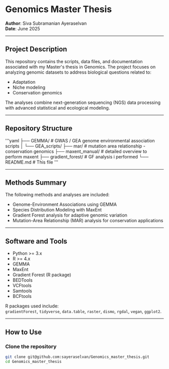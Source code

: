 # Genomics Master Thesis

**Author**: Siva Subramanian Ayeraselvan  
**Date**: June 2025

---

## Project Description

This repository contains the scripts, data files, and documentation associated with my Master's thesis in Genomics. The project focuses on analyzing genomic datasets to address biological questions related to:

- Adaptation
- Niche modeling
- Conservation genomics

The analyses combine next-generation sequencing (NGS) data processing with advanced statistical and ecological modeling.

---


## Repository Structure

'''yaml
├── GEMMA/ # GWAS / GEA genome environmental association scripts
│ └── GEA_scripts/ 
├── mar/ # mutation area relationship - conservation genomics
├── maxent_manual/ # detailed overview to perform maxent
├── gradient_forest/ # GF analysis i performed
└── README.md # This file
'''


---

## Methods Summary

The following methods and analyses are included:

- Genome-Environment Associations using GEMMA
- Species Distribution Modeling with MaxEnt
- Gradient Forest analysis for adaptive genomic variation
- Mutation-Area Relationship (MAR) analysis for conservation applications

---

## Software and Tools

- Python >= 3.x
- R >= 4.x
- GEMMA
- MaxEnt
- Gradient Forest (R package)
- BEDTools
- VCFtools
- Samtools
- BCFtools

R packages used include:  
`gradientForest`, `tidyverse`, `data.table`, `raster`, `dismo`, `rgdal`, `vegan`, `ggplot2`.

---

## How to Use

### Clone the repository

```bash
git clone git@github.com:sayeraselvan/Genomics_master_thesis.git
cd Genomics_master_thesis
